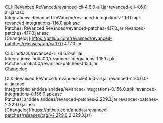 CLI: ReVanced
ReVanced/revanced-cli-4.6.0-all.jar
revanced-cli-4.6.0-all.jar.asc  
Integrations: ReVanced
ReVanced/revanced-integrations-1.16.0.apk
revanced-integrations-1.16.0.apk.asc  
Patches: ReVanced
ReVanced/revanced-patches-4.17.0.jar
revanced-patches-4.17.0.jar.asc  
[Changelog](https://github.com/revanced/revanced-patches/releases/tag/v4.17.0
4.17.0.jar)




CLI: inotia00/revanced-cli-4.6.2-all.jar  
Integrations: inotia00/revanced-integrations-1.15.1.apk  
Patches: inotia00/revanced-patches-4.15.1.jar  
[Changelog](https://github.com/inotia00/revanced-patches/releases/tag/v4.15.1)




CLI: ReVanced
ReVanced/revanced-cli-4.6.0-all.jar
revanced-cli-4.6.0-all.jar.asc  
Integrations: anddea
anddea/revanced-integrations-0.156.0.apk
revanced-integrations-0.156.0.apk.asc  
Patches: anddea
anddea/revanced-patches-2.229.0.jar
revanced-patches-2.229.0.jar.asc  
[Changelog](https://github.com/anddea/revanced-patches/releases/tag/v2.229.0
2.229.0.jar)

